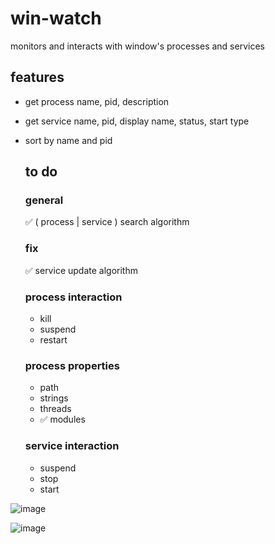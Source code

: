 # win-watch
monitors and interacts with window's processes and services

## features
- get process name, pid, description
- get service name, pid, display name, status, start type
- sort by name and pid

  ## to do

  ### general
  ✅ ( process | service ) search algorithm

  ### fix
  ✅ service update algorithm
  
  ### process interaction
  - kill
  - suspend
  - restart
    
  ### process properties
  - path
  - strings
  - threads
  - ✅ modules
 
  ### service interaction
  - suspend
  - stop
  - start

![image](https://github.com/user-attachments/assets/fbf4b9a3-5931-4fc1-aaf6-ae54e0429cc6)

![image](https://github.com/user-attachments/assets/f759f89c-3724-43a8-adba-95c00c4109b5)
